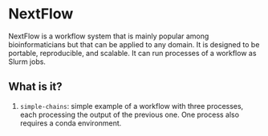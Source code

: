 # NextFlow

NextFlow is a workflow system that is mainly popular among bioinformaticians
but that can be applied to any domain. It is designed to be portable,
reproducible, and scalable.  It can run processes of a workflow as Slurm
jobs.


## What is it?

1. `simple-chains`: simple example of a workflow with three processes,
    each processing the output of the previous one.  One process also
    requires a conda environment.
